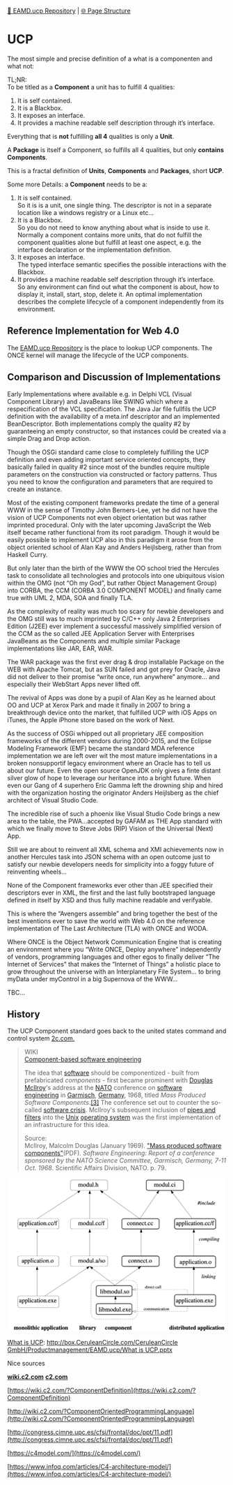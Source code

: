 [📁 EAMD.ucp Repository](../eamducp-repository.md) | [🌐 Page Structure](../../../../2cu.atlassian.net/wiki/spaces/CCU/pages/288981051/UCP.md)

# UCP

The most simple and precise definition of a what is a componenten and what not:

TL;NR:  
To be titled as a **Component** a unit has to fulfill 4 qualities:

1. It is self contained.
2. It is a Blackbox.
3. It exposes an interface.
4. It provides a machine readable self description through it’s interface.

Everything that is **not** fulfilling **all 4** qualities is only a **Unit**.

A **Package** is itself a Component, so fulfills all 4 qualities, but only **contains Components**.

This is a fractal definition of **Units**, **Components** and **Packages**, short **UCP**.

Some more Details: a **Component** needs to be a:

1. It is self contained.  
So it is is a unit, one single thing. The descriptor is not in a separate location like a windows registry or a Linux etc…
2. It is a Blackbox.  
So you do not need to know anything about what is inside to use it. Normally a component contains more units, that do not fulfill the component qualities alone but fulfill at least one aspect, e.g. the interface declaration or the implementation definition.
3. It exposes an interface.  
The typed interface semantic specifies the possible interactions with the Blackbox.
4. It provides a machine readable self description through it’s interface.  
So any environment can find out what the component is about, how to display it, install, start, stop, delete it. An optimal implementation describes the complete lifecycle of a component independently from its environment.

## Reference Implementation for Web 4.0

The [EAMD.ucp Repository](../eamducp-repository.md) is the place to lookup UCP components. The ONCE kernel will manage the lifecycle of the UCP components.

## Comparison and Discussion of Implementations

Early Implementations where available e.g. in Delphi VCL (Visual Component Library) and JavaBeans like SWING which where a respecification of the VCL specification. The Java Jar file fullfils the UCP definition with the availability of a meta.inf descriptor and an implemented BeanDescriptor. Both implementations comply the quality #2 by guaranteeing an empty constructor, so that instances could be created via a simple Drag and Drop action.

Though the OSGi standard came close to completely fulfilling the UCP definition and even adding important service oriented concepts, they basically failed in quality #2 since most of the bundles require multiple parameters on the construction via constructed or factory patterns. Thus you need to know the configuration and parameters that are required to create an instance.

Most of the existing component frameworks predate the time of a general WWW in the sense of Timothy John Berners-Lee, yet he did not have the vision of UCP Components not even object orientation but was rather imprinted procedural. Only with the later upcoming JavaScript the Web itself became rather functional from its root paradigm. Though it would be easily possible to implement UCP also in this paradigm it arose from the object oriented school of Alan Kay and Anders Heijlsberg, rather than from Haskell Curry.

But only later than the birth of the WWW the OO school tried the Hercules task to consolidate all technologies and protocols into one ubiquitous vision within the OMG (not “Oh my God”, but rather Object Management Group) into CORBA, the CCM (CORBA 3.0 COMPONENT MODEL) and finally came true with UML 2, MDA, SOA and finally TLA.

As the complexity of reality was much too scary for newbie developers and the OMG still was to much imprinted by C/C++ only Java 2 Enterprises Edition (J2EE) ever implement a successful massively simplified version of the CCM as the so called JEE Application Server with Enterprises JavaBeans as the Components and multiple similar Package implementations like JAR, EAR, WAR.

The WAR package was the first ever drag & drop installable Package on the WEB with Apache Tomcat, but as SUN failed and got prey for Oracle, Java did not deliver to their promise “write once, run anywhere” anymore… and especially their WebStart Apps never lifted off.

The revival of Apps was done by a pupil of Alan Key as he learned about OO and UCP at Xerox Park and made it finally in 2007 to bring a breakthrough device onto the market, that fulfilled UCP with iOS Apps on iTunes, the Apple iPhone store based on the work of Next.

As the success of OSGi whipped out all proprietary JEE composition frameworks of the different vendors during 2000-2015, and the Eclipse Modeling Framework (EMF) became the standard MDA reference implementation we are left over wit the most mature implementations in a broken nonsupportif legacy environment where an Oracle has to tell us about our future. Even the open source OpenJDK only gives a finte distant silver glow of hope to leverage our heritance into a bright future. When even our Gang of 4 superhero Eric Gamma left the drowning ship and hired with the organization hosting the originator Anders Heijlsberg as the chief architect of Visual Studio Code.

The incredible rise of such a phoenix like Visual Studio Code brings a new area to the table, the PWA…accepted by GAFAM as THE App standard with which we finally move to Steve Jobs (RIP) Vision of the Universal (Next) App.

Still we are about to reinvent all XML schema and XMI achievements now in another Hercules task into JSON schema with an open outcome just to satisfy our newbie developers needs for simplicity into a foggy future of reinventing wheels…

None of the Component frameworks ever other than JEE specified their descriptors ever in XML, the first and the last fully bootstraped language defined in itself by XSD and thus fully machine readable and verifyable.

This is where the “Avengers assemble” and bring together the best of the best inventions ever to save the world with Web 4.0 on the reference implementation of The Last Architecture (TLA) with ONCE and WODA.

Where ONCE is the Object Network Communication Engine that is creating an environment where you “Write ONCE, Deploy anywhere” independently of vendors, programming languages and other egos to finally deliver “The Internet of Services” that makes the “Internet of Things” a holistic place to grow throughout the universe with an Interplanetary File System… to bring myData under myControl in a big Supernova of the WWW…

TBC…

## History

The UCP Component standard goes back to the united states command and control system [2c.com.](http://2c.com)  

> WIKI  
> [Component-based software engineering](https://en.wikipedia.org/wiki/Component-based_software_engineering)
> 
> The idea that [software](https://en.wikipedia.org/wiki/Software) should be componentized - built from prefabricated *components* - first became prominent with [Douglas McIlroy](https://en.wikipedia.org/wiki/Douglas_McIlroy)'s address at the [NATO](https://en.wikipedia.org/wiki/NATO) conference on [software engineering](https://en.wikipedia.org/wiki/Software_engineering) in [Garmisch](https://en.wikipedia.org/wiki/Garmisch-Partenkirchen), [Germany](https://en.wikipedia.org/wiki/Germany), 1968, titled *Mass Produced Software Components*.[\[3\]](https://en.wikipedia.org/wiki/Component-based_software_engineering#cite_note-3) The conference set out to counter the so-called [software crisis](https://en.wikipedia.org/wiki/Software_crisis). McIlroy's subsequent inclusion of [pipes and filters](https://en.wikipedia.org/wiki/Pipeline_(Unix)) into the [Unix](https://en.wikipedia.org/wiki/Unix) [operating system](https://en.wikipedia.org/wiki/Operating_system) was the first implementation of an infrastructure for this idea.
> 
> Source:  
> McIlroy, Malcolm Douglas (January 1969). ["Mass produced software components"](http://homepages.cs.ncl.ac.uk/brian.randell/NATO/nato1968.PDF)(PDF). *Software Engineering: Report of a conference sponsored by the NATO Science Committee, Garmisch, Germany, 7-11 Oct. 1968*. Scientific Affairs Division, NATO. p. 79.

![](./attachments/image-20200725-103421.png)

[What is UCP](http://box.CeruleanCircle.com/CeruleanCircle): [http://box.CeruleanCircle.com/CeruleanCircle GmbH/Productmanagement/EAMD.ucp/What is UCP.pptx](http://box.CeruleanCircle.com/CeruleanCircle%20GmbH/Productmanagement/EAMD.ucp/What%20is%20UCP.pptx)

Nice sources

[**wiki.c2.com**](http://wiki.c2.com) [**c2.com**](http://c2.com)

[https://wiki.c2.com/?ComponentDefinition](https://wiki.c2.com/?ComponentDefinition)

[http://wiki.c2.com/?ComponentOrientedProgrammingLanguage](http://wiki.c2.com/?ComponentOrientedProgrammingLanguage)

[http://congress.cimne.upc.es/cfsi/frontal/doc/ppt/11.pdf](http://congress.cimne.upc.es/cfsi/frontal/doc/ppt/11.pdf)

[https://c4model.com/](https://c4model.com/)

[https://www.infoq.com/articles/C4-architecture-model/](https://www.infoq.com/articles/C4-architecture-model/)